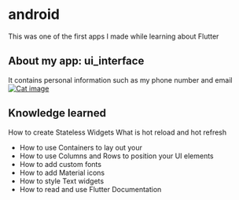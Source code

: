 # android 
This was one of the first apps I made while learning about Flutter
## About my app: ui_interface
It contains personal information such as my phone number and email
[![Cat image](https://photos.app.goo.gl/PtVg2f8y8o5hFkwY9)](https://photos.app.goo.gl/xxxxxxxxxxxxxxxxx)
## Knowledge learned
How to create Stateless Widgets
What is hot reload and hot refresh
- How to use Containers to lay out your 
- How to use Columns and Rows to position your UI elements
- How to add custom fonts
- How to add Material icons
- How to style Text widgets
- How to read and use Flutter Documentation


